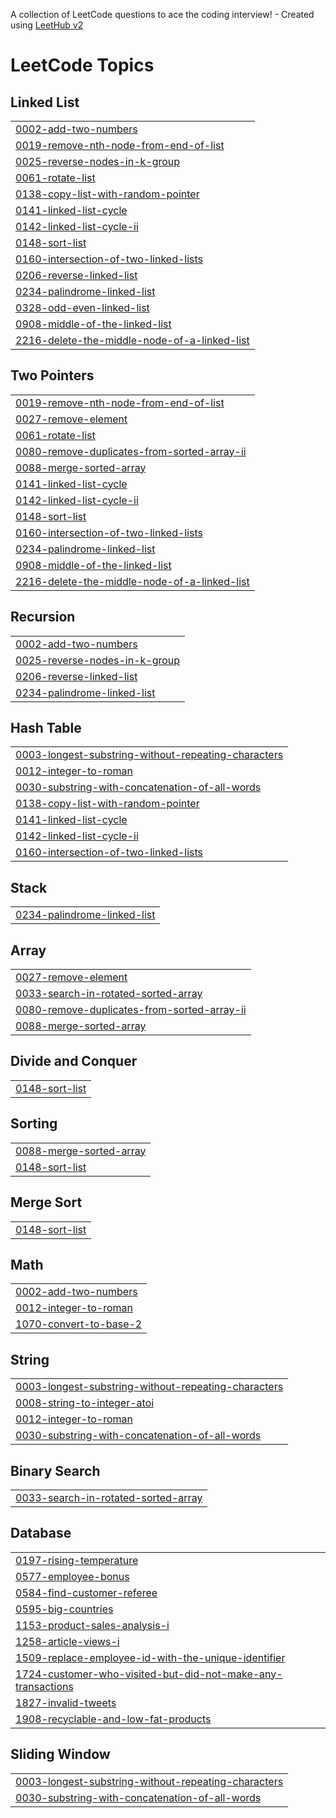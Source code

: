 A collection of LeetCode questions to ace the coding interview! - Created using [LeetHub v2](https://github.com/arunbhardwaj/LeetHub-2.0)
<!---LeetCode Topics Start-->
# LeetCode Topics
## Linked List
|  |
| ------- |
| [0002-add-two-numbers](https://github.com/p-limbachiya/leetcode/tree/master/0002-add-two-numbers) |
| [0019-remove-nth-node-from-end-of-list](https://github.com/p-limbachiya/leetcode/tree/master/0019-remove-nth-node-from-end-of-list) |
| [0025-reverse-nodes-in-k-group](https://github.com/p-limbachiya/leetcode/tree/master/0025-reverse-nodes-in-k-group) |
| [0061-rotate-list](https://github.com/p-limbachiya/leetcode/tree/master/0061-rotate-list) |
| [0138-copy-list-with-random-pointer](https://github.com/p-limbachiya/leetcode/tree/master/0138-copy-list-with-random-pointer) |
| [0141-linked-list-cycle](https://github.com/p-limbachiya/leetcode/tree/master/0141-linked-list-cycle) |
| [0142-linked-list-cycle-ii](https://github.com/p-limbachiya/leetcode/tree/master/0142-linked-list-cycle-ii) |
| [0148-sort-list](https://github.com/p-limbachiya/leetcode/tree/master/0148-sort-list) |
| [0160-intersection-of-two-linked-lists](https://github.com/p-limbachiya/leetcode/tree/master/0160-intersection-of-two-linked-lists) |
| [0206-reverse-linked-list](https://github.com/p-limbachiya/leetcode/tree/master/0206-reverse-linked-list) |
| [0234-palindrome-linked-list](https://github.com/p-limbachiya/leetcode/tree/master/0234-palindrome-linked-list) |
| [0328-odd-even-linked-list](https://github.com/p-limbachiya/leetcode/tree/master/0328-odd-even-linked-list) |
| [0908-middle-of-the-linked-list](https://github.com/p-limbachiya/leetcode/tree/master/0908-middle-of-the-linked-list) |
| [2216-delete-the-middle-node-of-a-linked-list](https://github.com/p-limbachiya/leetcode/tree/master/2216-delete-the-middle-node-of-a-linked-list) |
## Two Pointers
|  |
| ------- |
| [0019-remove-nth-node-from-end-of-list](https://github.com/p-limbachiya/leetcode/tree/master/0019-remove-nth-node-from-end-of-list) |
| [0027-remove-element](https://github.com/p-limbachiya/leetcode/tree/master/0027-remove-element) |
| [0061-rotate-list](https://github.com/p-limbachiya/leetcode/tree/master/0061-rotate-list) |
| [0080-remove-duplicates-from-sorted-array-ii](https://github.com/p-limbachiya/leetcode/tree/master/0080-remove-duplicates-from-sorted-array-ii) |
| [0088-merge-sorted-array](https://github.com/p-limbachiya/leetcode/tree/master/0088-merge-sorted-array) |
| [0141-linked-list-cycle](https://github.com/p-limbachiya/leetcode/tree/master/0141-linked-list-cycle) |
| [0142-linked-list-cycle-ii](https://github.com/p-limbachiya/leetcode/tree/master/0142-linked-list-cycle-ii) |
| [0148-sort-list](https://github.com/p-limbachiya/leetcode/tree/master/0148-sort-list) |
| [0160-intersection-of-two-linked-lists](https://github.com/p-limbachiya/leetcode/tree/master/0160-intersection-of-two-linked-lists) |
| [0234-palindrome-linked-list](https://github.com/p-limbachiya/leetcode/tree/master/0234-palindrome-linked-list) |
| [0908-middle-of-the-linked-list](https://github.com/p-limbachiya/leetcode/tree/master/0908-middle-of-the-linked-list) |
| [2216-delete-the-middle-node-of-a-linked-list](https://github.com/p-limbachiya/leetcode/tree/master/2216-delete-the-middle-node-of-a-linked-list) |
## Recursion
|  |
| ------- |
| [0002-add-two-numbers](https://github.com/p-limbachiya/leetcode/tree/master/0002-add-two-numbers) |
| [0025-reverse-nodes-in-k-group](https://github.com/p-limbachiya/leetcode/tree/master/0025-reverse-nodes-in-k-group) |
| [0206-reverse-linked-list](https://github.com/p-limbachiya/leetcode/tree/master/0206-reverse-linked-list) |
| [0234-palindrome-linked-list](https://github.com/p-limbachiya/leetcode/tree/master/0234-palindrome-linked-list) |
## Hash Table
|  |
| ------- |
| [0003-longest-substring-without-repeating-characters](https://github.com/p-limbachiya/leetcode/tree/master/0003-longest-substring-without-repeating-characters) |
| [0012-integer-to-roman](https://github.com/p-limbachiya/leetcode/tree/master/0012-integer-to-roman) |
| [0030-substring-with-concatenation-of-all-words](https://github.com/p-limbachiya/leetcode/tree/master/0030-substring-with-concatenation-of-all-words) |
| [0138-copy-list-with-random-pointer](https://github.com/p-limbachiya/leetcode/tree/master/0138-copy-list-with-random-pointer) |
| [0141-linked-list-cycle](https://github.com/p-limbachiya/leetcode/tree/master/0141-linked-list-cycle) |
| [0142-linked-list-cycle-ii](https://github.com/p-limbachiya/leetcode/tree/master/0142-linked-list-cycle-ii) |
| [0160-intersection-of-two-linked-lists](https://github.com/p-limbachiya/leetcode/tree/master/0160-intersection-of-two-linked-lists) |
## Stack
|  |
| ------- |
| [0234-palindrome-linked-list](https://github.com/p-limbachiya/leetcode/tree/master/0234-palindrome-linked-list) |
## Array
|  |
| ------- |
| [0027-remove-element](https://github.com/p-limbachiya/leetcode/tree/master/0027-remove-element) |
| [0033-search-in-rotated-sorted-array](https://github.com/p-limbachiya/leetcode/tree/master/0033-search-in-rotated-sorted-array) |
| [0080-remove-duplicates-from-sorted-array-ii](https://github.com/p-limbachiya/leetcode/tree/master/0080-remove-duplicates-from-sorted-array-ii) |
| [0088-merge-sorted-array](https://github.com/p-limbachiya/leetcode/tree/master/0088-merge-sorted-array) |
## Divide and Conquer
|  |
| ------- |
| [0148-sort-list](https://github.com/p-limbachiya/leetcode/tree/master/0148-sort-list) |
## Sorting
|  |
| ------- |
| [0088-merge-sorted-array](https://github.com/p-limbachiya/leetcode/tree/master/0088-merge-sorted-array) |
| [0148-sort-list](https://github.com/p-limbachiya/leetcode/tree/master/0148-sort-list) |
## Merge Sort
|  |
| ------- |
| [0148-sort-list](https://github.com/p-limbachiya/leetcode/tree/master/0148-sort-list) |
## Math
|  |
| ------- |
| [0002-add-two-numbers](https://github.com/p-limbachiya/leetcode/tree/master/0002-add-two-numbers) |
| [0012-integer-to-roman](https://github.com/p-limbachiya/leetcode/tree/master/0012-integer-to-roman) |
| [1070-convert-to-base-2](https://github.com/p-limbachiya/leetcode/tree/master/1070-convert-to-base-2) |
## String
|  |
| ------- |
| [0003-longest-substring-without-repeating-characters](https://github.com/p-limbachiya/leetcode/tree/master/0003-longest-substring-without-repeating-characters) |
| [0008-string-to-integer-atoi](https://github.com/p-limbachiya/leetcode/tree/master/0008-string-to-integer-atoi) |
| [0012-integer-to-roman](https://github.com/p-limbachiya/leetcode/tree/master/0012-integer-to-roman) |
| [0030-substring-with-concatenation-of-all-words](https://github.com/p-limbachiya/leetcode/tree/master/0030-substring-with-concatenation-of-all-words) |
## Binary Search
|  |
| ------- |
| [0033-search-in-rotated-sorted-array](https://github.com/p-limbachiya/leetcode/tree/master/0033-search-in-rotated-sorted-array) |
## Database
|  |
| ------- |
| [0197-rising-temperature](https://github.com/p-limbachiya/leetcode/tree/master/0197-rising-temperature) |
| [0577-employee-bonus](https://github.com/p-limbachiya/leetcode/tree/master/0577-employee-bonus) |
| [0584-find-customer-referee](https://github.com/p-limbachiya/leetcode/tree/master/0584-find-customer-referee) |
| [0595-big-countries](https://github.com/p-limbachiya/leetcode/tree/master/0595-big-countries) |
| [1153-product-sales-analysis-i](https://github.com/p-limbachiya/leetcode/tree/master/1153-product-sales-analysis-i) |
| [1258-article-views-i](https://github.com/p-limbachiya/leetcode/tree/master/1258-article-views-i) |
| [1509-replace-employee-id-with-the-unique-identifier](https://github.com/p-limbachiya/leetcode/tree/master/1509-replace-employee-id-with-the-unique-identifier) |
| [1724-customer-who-visited-but-did-not-make-any-transactions](https://github.com/p-limbachiya/leetcode/tree/master/1724-customer-who-visited-but-did-not-make-any-transactions) |
| [1827-invalid-tweets](https://github.com/p-limbachiya/leetcode/tree/master/1827-invalid-tweets) |
| [1908-recyclable-and-low-fat-products](https://github.com/p-limbachiya/leetcode/tree/master/1908-recyclable-and-low-fat-products) |
## Sliding Window
|  |
| ------- |
| [0003-longest-substring-without-repeating-characters](https://github.com/p-limbachiya/leetcode/tree/master/0003-longest-substring-without-repeating-characters) |
| [0030-substring-with-concatenation-of-all-words](https://github.com/p-limbachiya/leetcode/tree/master/0030-substring-with-concatenation-of-all-words) |
<!---LeetCode Topics End-->
